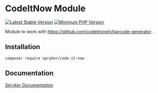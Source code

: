 # CodeItNow Module
[![Latest Stable Version](https://poser.pugx.org/spryker/code-it-now/v/stable.svg)](https://packagist.org/packages/spryker/code-it-now)
[![Minimum PHP Version](https://img.shields.io/badge/php-%3E%3D%207.3-8892BF.svg)](https://php.net/)

Module to work with https://github.com/codeitnowin/barcode-generator .

## Installation

```
composer require spryker/code-it-now
```

## Documentation

[Spryker Documentation](https://academy.spryker.com/developing_with_spryker/module_guide/modules.html)
